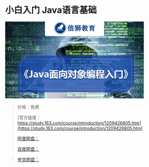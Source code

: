 # 小白入门 Java语言基础

![img](../../../assets/study163/free/f3976b88d926438fb705ac4d0c613686.jpg)

> 价格：免费

> [官方链接：https://study.163.com/course/introduction/1209426805.htm](https://study.163.com/course/introduction/1209426805.htm)

> [阿里网盘：]()

> [百度网盘：]()

> [夸克网盘：]()
